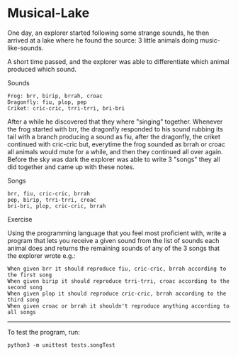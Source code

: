 # Musical-Lake

One day, an explorer started following some strange sounds, he then arrived at a lake where he found the source: 3 little animals doing music-like-sounds.

A short time passed, and the explorer was able to differentiate which animal produced which sound.

Sounds

    Frog: brr, birip, brrah, croac
    Dragonfly: fiu, plop, pep
    Criket: cric-cric, trri-trri, bri-bri

After a while he discovered that they where "singing" together. Whenever the frog started with brr, the dragonfly responded to his sound rubbing its tail with a branch producing a sound as fiu, after the dragonfly, the criket continued with cric-cric but, everytime the frog sounded as brrah or croac all animals would mute for a while, and then they continued all over again. Before the sky was dark the explorer was able to write 3 "songs" they all did together and came up with these notes.

Songs

    brr, fiu, cric-cric, brrah
    pep, birip, trri-trri, croac
    bri-bri, plop, cric-cric, brrah

Exercise

Using the programming language that you feel most proficient with, write a program that lets you receive a given sound from the list of sounds each animal does and returns the remaining sounds of any of the 3 songs that the explorer wrote e.g.:

    When given brr it should reproduce fiu, cric-cric, brrah according to the first song
    When given birip it should reproduce trri-trri, croac according to the second song
    When given plop it should reproduce cric-cric, brrah according to the third song
    When given croac or brrah it shouldn't reproduce anything according to all songs

______________________________________________________________________________________________

To test the program, run:
```shell
python3 -m unittest tests.songTest
```

